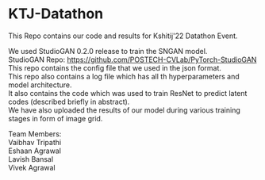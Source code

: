 # KTJ-Datathon
This Repo contains our code and results for Kshitij'22 Datathon Event.

We used StudioGAN 0.2.0 release to train the SNGAN model.  
StudioGAN Repo: https://github.com/POSTECH-CVLab/PyTorch-StudioGAN   
This repo contains the config file that we used in the json format.  
This repo also contains a log file which has all th hyperparameters and model architecture.  
It also contains the code which was used to train ResNet to predict latent codes (described briefly in abstract).  
We have also uploaded the results of our model during various training stages in form of image grid.  
  
Team Members:  
Vaibhav Tripathi  
Eshaan Agrawal  
Lavish Bansal  
Vivek Agrawal  
